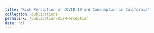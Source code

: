 ```yaml
---
title: "Risk Perception of COVID-19 and Consumption in California"
collection: publications
permalink: /publication/RiskPerception
date: nil
---
```


